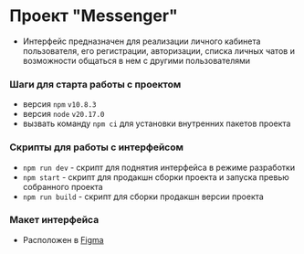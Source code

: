 # Проект "Messenger"

- Интерфейс предназначен для реализации личного кабинета пользователя, его регистрации, авторизации, списка личных чатов и возможности общаться в нем с другими пользователями

### Шаги для старта работы с проектом

- версия `npm` `v10.8.3`
- версия `node` `v20.17.0`
- вызвать команду `npm ci` для установки внутренних пакетов проекта

### Скрипты для работы с интерфейсом

- `npm run dev` - скрипт для поднятия интерфейса в режиме разработки
- `npm start` - скрипт для продакшн сборки проекта и запуска превью собранного проекта
- `npm run build` - скрипт для сборки продакшн версии проекта

### Макет интерфейса

- Расположен в [Figma](<https://www.figma.com/design/VkDAzgSbnocuduz0H64ZNw/Chat_external_link-(Copy)?node-id=0-1&p=f&t=zLcJ7Z621YtsziUl-0>)
